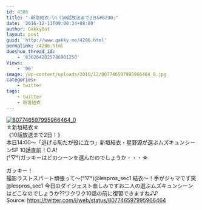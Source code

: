 ```yaml
---
id: 4206
title: "☆新垣結衣☆\n《10話放送まで2日&#8230;"
date: '2016-12-11T09:00:34+08:00'
author: GakkyBot
layout: post
guid: 'http://www.gakky.me/4206.html'
permalink: /4206.html
duoshuo_thread_id:
    - '6362642025786901250'
Views:
    - '96'
image: /wp-content/uploads/2016/12/807746597995966464_0.jpg
categories:
    - twitter
tags:
    - twitter
    - 新垣结衣
---
```


[![807746597995966464_0](http://www.yui-aragaki.org/wp-content/uploads/2016/12/807746597995966464_0.jpg)](http://www.yui-aragaki.org/wp-content/uploads/2016/12/807746597995966464_0.jpg)  
☆新垣結衣☆  
《10話放送まで2日！》  
本日14:00〜「逃げる恥だが役に立つ」新垣結衣・星野源が選ぶムズキュンシーンSP 10話直前！O.A!  
(°▽°)ガッキーはどのシーンを選んだのでしょうか・・・☆

ガッキー！  
撮影ラストスパート頑張って〜(°▽°)@lespros\_sec1 結衣〜！手がジャマです笑@lespros\_sec1 今日のダイジェスト楽しみですお二人の選ぶムズキュンシーンはどこなのでしょうか??ワクワク10話の前に復習できますね♪♪  
Source: <https://twitter.com/i/web/status/807746597995966464>